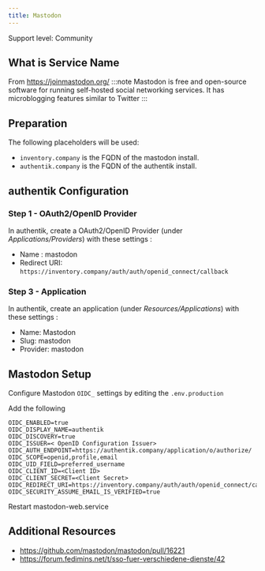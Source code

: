 ```yaml
---
title: Mastodon
---
```


<span class="badge badge--secondary">Support level: Community</span>

## What is Service Name

From https://joinmastodon.org/
:::note
Mastodon is free and open-source software for running self-hosted social networking services. It has microblogging features similar to Twitter
:::

## Preparation

The following placeholders will be used:

-   `inventory.company` is the FQDN of the mastodon install.
-   `authentik.company` is the FQDN of the authentik install.

## authentik Configuration

### Step 1 - OAuth2/OpenID Provider

In authentik, create a OAuth2/OpenID Provider (under _Applications/Providers_) with these settings :

-   Name : mastodon
-   Redirect URI: `https://inventory.company/auth/auth/openid_connect/callback`

### Step 3 - Application

In authentik, create an application (under _Resources/Applications_) with these settings :

-   Name: Mastodon
-   Slug: mastodon
-   Provider: mastodon

## Mastodon Setup

Configure Mastodon `OIDC_` settings by editing the `.env.production`

Add the following

```
OIDC_ENABLED=true
OIDC_DISPLAY_NAME=authentik
OIDC_DISCOVERY=true
OIDC_ISSUER=< OpenID Configuration Issuer>
OIDC_AUTH_ENDPOINT=https://authentik.company/application/o/authorize/
OIDC_SCOPE=openid,profile,email
OIDC_UID_FIELD=preferred_username
OIDC_CLIENT_ID=<Client ID>
OIDC_CLIENT_SECRET=<Client Secret>
OIDC_REDIRECT_URI=https://inventory.company/auth/auth/openid_connect/callback
OIDC_SECURITY_ASSUME_EMAIL_IS_VERIFIED=true
```

Restart mastodon-web.service

## Additional Resources

-   https://github.com/mastodon/mastodon/pull/16221
-   https://forum.fedimins.net/t/sso-fuer-verschiedene-dienste/42
